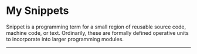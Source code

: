 # My Snippets

Snippet is a programming term for a small region of reusable source code, machine code, or text. Ordinarily, these are formally defined operative units to incorporate into larger programming modules.

---